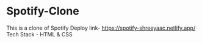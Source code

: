 # Spotify-Clone
This is a clone of Spotify
Deploy link- https://spotify-shreeyaac.netlify.app/
Tech Stack - HTML & CSS
